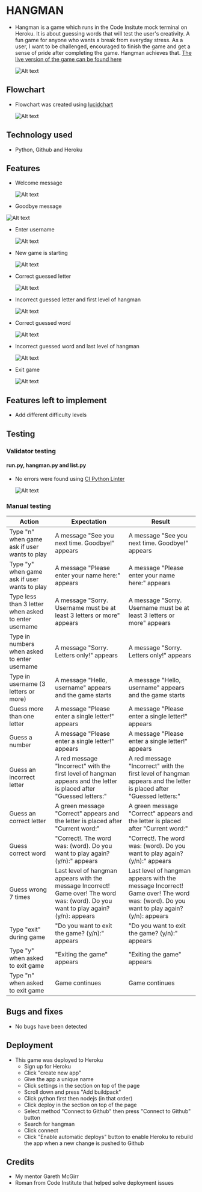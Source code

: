 # HANGMAN

* Hangman is a game which runs in the Code Insitute mock terminal on Heroku.
It is about guessing words that will test the user's creativity.  A fun game for anyone who wants a break from everyday stress. As a user, I want to be challenged, encouraged to finish the game and get a sense of pride after completing the game. Hangman achieves that.
[The live version of the game can be found here](https://haangman-519d4894d969.herokuapp.com/)

  ![Alt text](README-Images/README-Am_I_Responsive.png)

## Flowchart

* Flowchart was created using [lucidchart](https://www.lucidchart.com/pages/)

  ![Alt text](README-Images/README_flowchart.png)

## Technology used

* Python, Github and Heroku

## Features

* Welcome message

  ![Alt text](README-Images/README_welcome_message.png)

* Goodbye message

 ![Alt text](README-Images/README_no_play.png)

* Enter username

  ![Alt text](README-Images/README_username.png)

* New game is starting

  ![Alt text](README-Images/README_game_is_starting.png)

* Correct guessed letter

  ![Alt text](README-Images/README_Correct_guessed_letter.png)

* Incorrect guessed letter and first level of hangman

  ![Alt text](README-Images/README_Incorrect_guessed_letter.png)

* Correct guessed word

  ![Alt text](README-Images/README_Correct_guessed_word.png)

* Incorrect guessed word and last level of hangman

  ![Alt text](README-Images/README_Incorrect_guessed_word.png)

* Exit game

  ![Alt text](README-Images/README_exit_game.png)

## Features left to implement

* Add different difficulty levels

## Testing

### Validator testing 

#### run.py, hangman.py and list.py

* No errors were found using [CI Python Linter](https://pep8ci.herokuapp.com/#)

  ![Alt text](README-Images/README_python_validator.png)

### Manual testing

| Action | Expectation| Result|
| --- | --- | --- |
| Type "n" when game ask if user wants to play | A message "See you next time. Goodbye!" appears | A message "See you next time. Goodbye!" appears |
| Type "y" when game ask if user wants to play | A message "Please enter your name here:" appears | A message "Please enter your name here:" appears |
| Type less than 3 letter when asked to enter username | A message "Sorry. Username must be at least 3 letters or more" appears | A message "Sorry. Username must be at least 3 letters or more" appears |
| Type in numbers when asked to enter username |  A message "Sorry. Letters only!" appears | A message "Sorry. Letters only!" appears |
| Type in username (3 letters or more) | A message "Hello, username" appears and the game starts | A message "Hello, username" appears and the game starts |
| Guess more than one letter | A message "Please enter a single letter!" appears | A message "Please enter a single letter!" appears |
| Guess a number | A message "Please enter a single letter!" appears | A message "Please enter a single letter!" appears |
| Guess an incorrect letter | A red message "Incorrect" with the first level of hangman appears and the letter is placed after "Guessed letters:" | A red message "Incorrect" with the first level of hangman appears and the letter is placed after "Guessed letters:" |
| Guess an correct letter | A green message "Correct" appears and the letter is placed after "Current word:" | A green message "Correct" appears and the letter is placed after "Current word:" |
| Guess correct word | "Correct!. The word was: (word). Do you want to play again? (y/n):" appears | "Correct!. The word was: (word). Do you want to play again? (y/n):" appears |
| Guess wrong 7 times | Last level of hangman appears with the message Incorrect! Game over! The word was: (word). Do you want to play again? (y/n): appears | Last level of hangman appears with the message Incorrect! Game over! The word was: (word). Do you want to play again? (y/n): appears |
| Type "exit" during game | "Do you want to exit the game? (y/n):" appears | "Do you want to exit the game? (y/n):" appears |
| Type "y" when asked to exit game | "Exiting the game" appears | "Exiting the game" appears |
| Type "n" when asked to exit game | Game continues | Game continues |


## Bugs and fixes

* No bugs have been detected

## Deployment

* This game was deployed to Heroku
  * Sign up for Heroku
  * Click "create new app"
  * Give the app a unique name
  * Click settings in the section on top of the page
  * Scroll down and press "Add buildpack"
  * Click python first then nodejs (in that order)
  * Click deploy in the section on top of the page
  * Select method "Connect to Github" then press "Connect to Github" button 
  * Search for hangman
  * Click connect
  * Click "Enable automatic deploys" button to enable Heroku to rebuild the app when a new change is pushed to Github
  

## Credits

* My mentor Gareth McGirr
* Roman from Code Institute that helped solve deployment issues